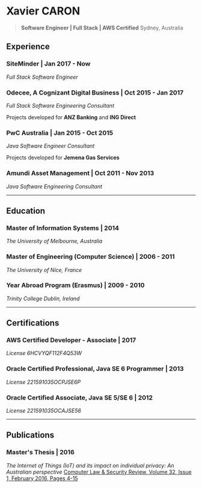 # Xavier CARON
> **Software Engineer | Full Stack | AWS Certified**
> Sydney, Australia

## Experience

### SiteMinder | Jan 2017 - Now
_Full Stack Software Engineer_

### Odecee, A Cognizant Digital Business | Oct 2015 - Jan 2017
_Full Stack Software Engineering Consultant_

Projects developed for **ANZ Banking** and **ING Direct**

### PwC Australia | Jan 2015 - Oct 2015
_Java Software Engineer Consultant_

Projects developed for **Jemena Gas Services**

### Amundi Asset Management | Oct 2011 - Nov 2013
_Java Software Engineering Consultant_

___

## Education

### Master of Information Systems | 2014
_The University of Melbourne, Australia_

### Master of Engineering (Computer Science) | 2006 - 2011
_The University of Nice, France_

### Year Abroad Program (Erasmus) | 2009 - 2010
_Trinity College Dublin, Ireland_

___

## Certifications

### AWS Certified Developer - Associate | 2017
_License 6HCVYQF112F4Q53W_

### Oracle Certified Professional, Java SE 6 Programmer | 2013
_License 221591035OCPJSE6P_

### Oracle Certified Associate, Java SE 5/SE 6 | 2012
_License 221591035OCAJSE56_

___

## Publications

### Master's Thesis | 2016
_The Internet of Things (IoT) and its impact on individual privacy: An Australian perspective_
[Computer Law & Security Review, Volume 32, Issue 1, February 2016, Pages 4-15](https://doi.org/10.1016/j.clsr.2015.12.001)
